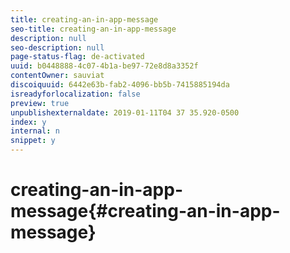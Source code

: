 ```yaml
---
title: creating-an-in-app-message
seo-title: creating-an-in-app-message
description: null
seo-description: null
page-status-flag: de-activated
uuid: b0448888-4c07-4b1a-be97-72e8d8a3352f
contentOwner: sauviat
discoiquuid: 6442e63b-fab2-4096-bb5b-7415885194da
isreadyforlocalization: false
preview: true
unpublishexternaldate: 2019-01-11T04 37 35.920-0500
index: y
internal: n
snippet: y
---
```


# creating-an-in-app-message{#creating-an-in-app-message}

